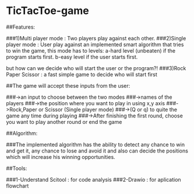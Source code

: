 # TicTacToe-game
##Features:

###1)Multi player mode : Two players play against each other.
###2)Single player mode : User play against an implemented smart
 algorithm that tries to win the game, this mode has to levels:
  a-hard level (unbeaten) if the program starts first.
  b-easy level if the user starts first.
  
but how can we decide who will start the user or the program?!
###3)Rock Paper Scissor : a fast simple game to decide who will start first


##The game will accept these inputs from the user:

###->an input to choose between the two modes
###->names of the players
###->the position where you want to play in using x,y axis
###->Rock,Paper or Scissor (Single player mode)
###->(Q or q) to quite the game any time during playing
###->After finishing the first round, choose you want to play another round or end the game


##Algorithm:

###The implemented algorithm has the ability to detect any chance to win and get it, any chance to lose and avoid it and also can
decide the positions which will increase his winning opportunities.


##Tools:

###1-Understand Scitool : for code analysis
###2-Drawio : for aplication flowchart
